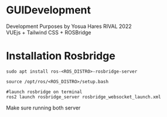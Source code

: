 # GUIDevelopment
Development Purposes by Yosua Hares RIVAL 2022 <br>
VUEjs + Tailwind CSS + ROSBridge

# Installation Rosbridge
  ```
  sudo apt install ros-<ROS_DISTRO>-rosbridge-server

  source /opt/ros/<ROS_DISTRO>/setup.bash

  #launch rosbridge on terminal
  ros2 launch rosbridge_server rosbridge_websocket_launch.xml
  ```

Make sure running both server
